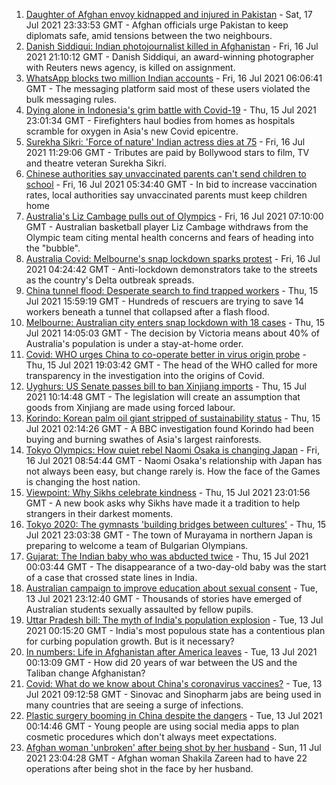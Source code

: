 1. [Daughter of Afghan envoy kidnapped and injured in Pakistan](https://www.bbc.co.uk/news/world-asia-57877239) - Sat, 17 Jul 2021 23:33:53 GMT - Afghan officials urge Pakistan to keep diplomats safe, amid tensions between the two neighbours.
2. [Danish Siddiqui: Indian photojournalist killed in Afghanistan](https://www.bbc.co.uk/news/world-asia-india-57859652) - Fri, 16 Jul 2021 21:10:12 GMT - Danish Siddiqui, an award-winning photographer with Reuters news agency, is killed on assignment.
3. [WhatsApp blocks two million Indian accounts](https://www.bbc.co.uk/news/world-asia-india-57831201) - Fri, 16 Jul 2021 06:06:41 GMT - The messaging platform said most of these users violated the bulk messaging rules.
4. [Dying alone in Indonesia's grim battle with Covid-19](https://www.bbc.co.uk/news/world-asia-57830770) - Thu, 15 Jul 2021 23:01:34 GMT - Firefighters haul bodies from homes as hospitals scramble for oxygen in Asia's new Covid epicentre.
5. [Surekha Sikri: 'Force of nature' Indian actress dies at 75](https://www.bbc.co.uk/news/entertainment-arts-57860017) - Fri, 16 Jul 2021 11:29:06 GMT - Tributes are paid by Bollywood stars to film, TV and theatre veteran Surekha Sikri.
6. [Chinese authorities say unvaccinated parents can't send children to school](https://www.bbc.co.uk/news/world-asia-china-57859356) - Fri, 16 Jul 2021 05:34:40 GMT - In bid to increase vaccination rates, local authorities say unvaccinated parents must keep children home
7. [Australia's Liz Cambage pulls out of Olympics](https://www.bbc.co.uk/sport/olympics/57860434) - Fri, 16 Jul 2021 07:10:00 GMT - Australian basketball player Liz Cambage withdraws from the Olympic team citing mental health concerns and fears of heading into the "bubble".
8. [Australia Covid: Melbourne's snap lockdown sparks protest](https://www.bbc.co.uk/news/world-australia-57859526) - Fri, 16 Jul 2021 04:24:42 GMT - Anti-lockdown demonstrators take to the streets as the country's Delta outbreak spreads.
9. [China tunnel flood: Desperate search to find trapped workers](https://www.bbc.co.uk/news/world-asia-china-57852382) - Thu, 15 Jul 2021 15:59:19 GMT - Hundreds of rescuers are trying to save 14 workers beneath a tunnel that collapsed after a flash flood.
10. [Melbourne: Australian city enters snap lockdown with 18 cases](https://www.bbc.co.uk/news/world-australia-57845163) - Thu, 15 Jul 2021 14:05:03 GMT - The decision by Victoria means about 40% of Australia's population is under a stay-at-home order.
11. [Covid: WHO urges China to co-operate better in virus origin probe](https://www.bbc.co.uk/news/world-asia-china-57855653) - Thu, 15 Jul 2021 19:03:42 GMT - The head of the WHO called for more transparency in the investigation into the origins of Covid.
12. [Uyghurs: US Senate passes bill to ban Xinjiang imports](https://www.bbc.co.uk/news/world-us-canada-57847912) - Thu, 15 Jul 2021 10:14:48 GMT - The legislation will create an assumption that goods from Xinjiang are made using forced labour.
13. [Korindo: Korean palm oil giant stripped of sustainability status](https://www.bbc.co.uk/news/world-asia-57845156) - Thu, 15 Jul 2021 02:14:26 GMT - A BBC investigation found Korindo had been buying and burning swathes of Asia's largest rainforests.
14. [Tokyo Olympics: How quiet rebel Naomi Osaka is changing Japan](https://www.bbc.co.uk/sport/olympics/57841166) - Fri, 16 Jul 2021 08:54:44 GMT - Naomi Osaka's relationship with Japan has not always been easy, but change rarely is. How the face of the Games is changing the host nation.
15. [Viewpoint: Why Sikhs celebrate kindness](https://www.bbc.co.uk/news/world-asia-india-57817615) - Thu, 15 Jul 2021 23:01:56 GMT - A new book asks why Sikhs have made it a tradition to help strangers in their darkest moments.
16. [Tokyo 2020: The gymnasts 'building bridges between cultures'](https://www.bbc.co.uk/news/world-asia-57839224) - Thu, 15 Jul 2021 23:03:38 GMT - The town of Murayama in northern Japan is preparing to welcome a team of Bulgarian Olympians.
17. [Gujarat: The Indian baby who was abducted twice](https://www.bbc.co.uk/news/world-asia-india-57691616) - Thu, 15 Jul 2021 00:03:44 GMT - The disappearance of a two-day-old baby was the start of a case that crossed state lines in India.
18. [Australian campaign to improve education about sexual consent](https://www.bbc.co.uk/news/world-australia-57824489) - Tue, 13 Jul 2021 23:12:40 GMT - Thousands of stories have emerged of Australian students sexually assaulted by fellow pupils.
19. [Uttar Pradesh bill: The myth of India's population explosion](https://www.bbc.co.uk/news/world-asia-india-57801764) - Tue, 13 Jul 2021 00:15:20 GMT - India's most populous state has a contentious plan for curbing population growth. But is it necessary?
20. [In numbers: Life in Afghanistan after America leaves](https://www.bbc.co.uk/news/world-asia-57767067) - Tue, 13 Jul 2021 00:13:09 GMT - How did 20 years of war between the US and the Taliban change Afghanistan?
21. [Covid: What do we know about China's coronavirus vaccines?](https://www.bbc.co.uk/news/world-asia-china-57817591) - Tue, 13 Jul 2021 09:12:58 GMT - Sinovac and Sinopharm jabs are being used in many countries that are seeing a surge of infections.
22. [Plastic surgery booming in China despite the dangers](https://www.bbc.co.uk/news/world-asia-china-57691525) - Tue, 13 Jul 2021 00:14:46 GMT - Young people are using social media apps to plan cosmetic procedures which don't always meet expectations.
23. [Afghan woman 'unbroken' after being shot by her husband](https://www.bbc.co.uk/news/world-asia-57779841) - Sun, 11 Jul 2021 23:04:28 GMT - Afghan woman Shakila Zareen had to have 22 operations after being shot in the face by her husband.
